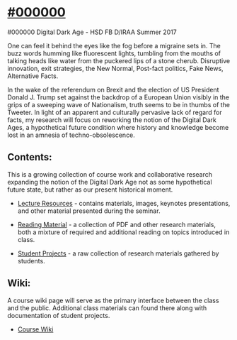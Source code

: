 # [\#000000](https://github.com/phillipdavidstearns/-000000)
#000000 Digital Dark Age - HSD FB D/IRAA Summer 2017

One can feel it behind the eyes like the fog before a migraine sets in. The buzz words humming like fluorescent lights, tumbling from the mouths of talking heads like water from the puckered lips of a stone cherub. Disruptive innovation, exit strategies, the New Normal, Post-fact politics, Fake News, Alternative Facts.

In the wake of the referendum on Brexit and the election of US President Donald J. Trump set against the backdrop of a European Union visibly in the grips of a sweeping wave of Nationalism, truth seems to be in thumbs of the Tweeter. In light of an apparent and culturally pervasive lack of regard for facts, my research will focus on reworking the notion of the Digital Dark Ages, a hypothetical future condition where history and knowledge become lost in an amnesia of techno-obsolescence.

## Contents:

This is a growing collection of course work and collaborative research expanding the notion of the Digital Dark Age not as some hypothetical future state, but rather as our present historical moment.

* [Lecture Resources](https://github.com/phillipdavidstearns/-000000/tree/master/lectureResources) - contains materials, images, keynotes presentations, and other material presented during the seminar.

* [Reading Material](https://github.com/phillipdavidstearns/-000000/tree/master/readingMaterial) - a collection of PDF and other research materials, both a mixture of required and additional reading on topics introduced in class.

* [Student Projects](https://github.com/phillipdavidstearns/-000000/tree/master/StudentProjects) - a raw collection of research materials gathered by students.

## Wiki:

A course wiki page will serve as the primary interface between the class and the public. Additional class materials can found there along with documentation of student projects.

* [Course Wiki](https://github.com/phillipdavidstearns/-000000/wiki)
